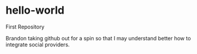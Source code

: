 # hello-world
First Repository


Brandon taking github out for a spin so that I may understand better how to integrate social providers.
